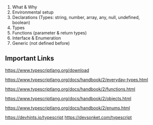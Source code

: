 1. What & Why
2. Environmental setup
3. Declarations (Types: string, number, array, any, null, undefined, boolean)
4. Types
5. Functions (parameter & return types)
6. Interface & Enumeration
7. Generic (not defined before)

## Important Links
https://www.typescriptlang.org/download

https://www.typescriptlang.org/docs/handbook/2/everyday-types.html

https://www.typescriptlang.org/docs/handbook/2/functions.html

https://www.typescriptlang.org/docs/handbook/2/objects.html

https://www.typescriptlang.org/docs/handbook/2/enums.html

https://devhints.io/typescript
https://devsonket.com/typescript